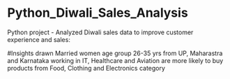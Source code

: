 # Python_Diwali_Sales_Analysis
Python project - Analyzed Diwali sales data to improve customer experience and sales:

#Insights drawn
Married women age group 26-35 yrs from UP, Maharastra and Karnataka working in IT, Healthcare and Aviation are more likely to buy products from Food, Clothing and Electronics category
